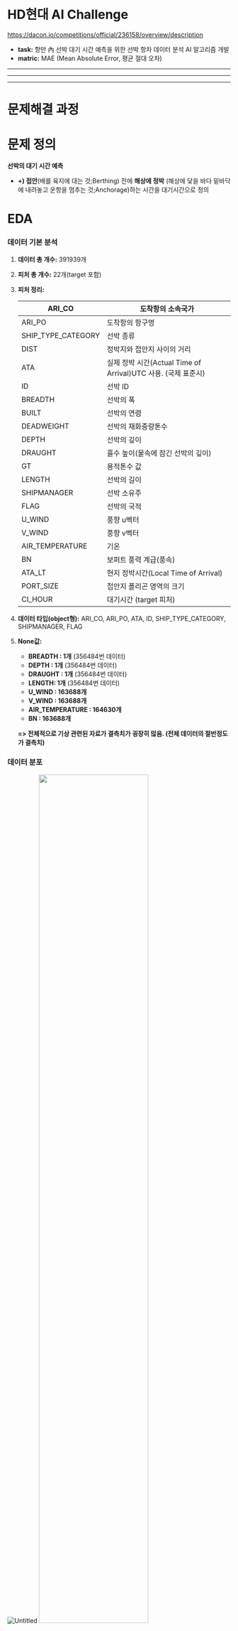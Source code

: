 HD현대 AI Challenge
===
https://dacon.io/competitions/official/236158/overview/description
- **task:** 항만 內 선박 대기 시간 예측을 위한 선박 항차 데이터 분석 AI 알고리즘 개발
- **matric:** MAE (Mean Absolute Error, 평균 절대 오차)
***
***
***
# 문제해결 과정

# 문제 정의

**선박의 대기 시간 예측**

- **+) 접안**(배를 육지에 대는 것;Berthing) 전에 **해상에 정박** (해상에 닻을 바다 밑바닥에 내려놓고 운항을 멈추는 것;Anchorage)하는 시간을 대기시간으로 정의

# EDA

### 데이터 기본 분석

1. **데이터 총 개수:** 391939개
2. **피처 총 개수:** 22개(target 포함)
3. **피처 정리:**
    
    
    | ARI_CO | 도착항의 소속국가 |
    | --- | --- |
    | ARI_PO | 도착항의 항구명 |
    | SHIP_TYPE_CATEGORY | 선박 종류 |
    | DIST | 정박지와 접안지 사이의 거리 |
    | ATA | 실제 정박 시간(Actual Time of Arrival)UTC 사용. (국제 표준시) |
    | ID | 선박 ID |
    | BREADTH | 선박의 폭 |
    | BUILT | 선박의 연령 |
    | DEADWEIGHT | 선박의 재화중량톤수 |
    | DEPTH | 선박의 깊이 |
    | DRAUGHT | 흘수 높이(물속에 잠긴 선박의 깊이) |
    | GT | 용적톤수 값 |
    | LENGTH | 선박의 길이 |
    | SHIPMANAGER | 선박 소유주 |
    | FLAG | 선박의 국적 |
    | U_WIND | 풍향 u벡터 |
    | V_WIND | 풍향 v벡터 |
    | AIR_TEMPERATURE | 기온 |
    | BN | 보퍼트 풍력 계급(풍속) |
    | ATA_LT | 현지 정박시간(Local Time of Arrival) |
    | PORT_SIZE | 접안지 폴리곤 영역의 크기 |
    | CI_HOUR | 대기시간 (target 피처) |
4. **데이터 타입(object형):** ARI_CO, ARI_PO, ATA, ID, SHIP_TYPE_CATEGORY, SHIPMANAGER, FLAG
5. **None값:**
    - **BREADTH : 1개** (356484번 데이터)
    - **DEPTH : 1개** (356484번 데이터)
    - **DRAUGHT : 1개** (356484번 데이터)
    - **LENGTH: 1개** (356484번 데이터)
    - **U_WIND : 163688개**
    - **V_WIND : 163688개**
    - **AIR_TEMPERATURE : 164630개**
    - **BN : 163688개**
    
    **=> 전체적으로 기상 관련된 자료가 결측치가 굉장히 많음. (전체 데이터의 절반정도가 결측치)**
    

### 데이터 분포

![Untitled](https://github.com/yebinchoi67/DACON_competition/blob/ea5924c1bb5e768564e4d7c5b571257eba8971d5/HD_AI_Challenge/images/Untitled.png)
<img src="images/Untitled%201.png" width="70%" height="70%"/>

### 데이터 전처리 (임시)

1. **ATA**
    - year, month, hour, weekday로 분리
    - 작업 후 ATA는 제거
2. **카테고리형 컬럼 인코딩**
    - Label Encoder 적용
    - ARI_CO, ARI_PO, SHIP_TYPE_CATEGORY, ID, SHIPMANAGER, FLAG 에 적용
3. **결측치 처리**
    - drop: BREADTH, DEPTH 등 선박의 정보가 없는 356484번째 데이터 하나 삭제
    - 나머지 결측치는 mean으로 보간

### 모델 학습 및 특성 중요도 확인

1. **LGBM**
    
   <img src="images/Untitled%202.png" width="60%" height="60%"/>
    
3. **Xgboost**
    
   <img src="images/Untitled%203.png" width="60%" height="60%"/>
    
5. **RandomForest**
    
   <img src="images/Untitled%204.png" width="60%" height="60%"/>
    
7. **CatBoost**
    
   <img src="images/Untitled%205.png" width="60%" height="60%"/>
    

### 피처 제거, 결측치 보간 방법 실험

- Xgboost 사용.
- matric: MAE
- 5-fold
1. **기본적인 전처리(ATA 컬럼처리+카테고리형 라벨인코딩+선박외형 관련 결측치 존재하는 행 제거 등등)**
    - Validation : MAE: 56.329948442704506
2. **기본 전처리 + 결측치 처리 mean으로**
    - Validation : MAE: 56.287011066103005
3. **기본 전처리 +컬럼 삭제1**
    - 삭제 컬럼: ('ID', 'DEPTH', 'DRAUGHT', 'minute')
    - Validation : MAE: 56.21984024281208
4. **기본 전처리 +컬럼 삭제2 (결측치 많은 컬럼 다 삭제)**
    - 삭제 컬럼: ('ID', 'DEPTH', 'DRAUGHT', 'minute', 'U_WIND', 'V_WIND', 'AIR_TEMPERATURE', 'BN’)
    - Validation : MAE: 56.028864216760304
5. **기본 전처리 + 결측치 knn보간**
    - Validation : MAE: 56.73492415099061
6. **기본 전처리 + 결측치 mice보간**
    - Validation : MAE: 56.38276786156872
7. **기본 전처리 + 판다스 선형보간**
    - Validation : MAE: 56.60900384813006
8. **기본 전처리(ATA 컬럼처리+카테고리형 라벨인코딩) + 기상컬럼 다 삭제**
    - 삭제 컬럼: ('U_WIND', 'V_WIND', 'AIR_TEMPERATURE', 'BN’)
    - Validation : MAE: 56.24177153099379
9. **기본+컬럼 삭제... +BREADTH** 
    - 삭제 컬럼: ('ID', 'DEPTH', 'DRAUGHT', 'minute', 'U_WIND', 'V_WIND', 'AIR_TEMPERATURE', 'BN', 'BREADTH’)
    - Validation : MAE: 55.9284166210835
10. **기본+컬럼 삭제... +BUILT** 
    - 삭제 컬럼: ('ID', 'DEPTH', 'DRAUGHT', 'minute', 'U_WIND', 'V_WIND', 'AIR_TEMPERATURE', 'BN', 'BREADTH', 'BUILT’)
    - Validation : MAE: 56.01877759496064
11. **기본+컬럼 삭제... +SHIPMANAGER** 
    - 삭제 컬럼: ('ID', 'DEPTH', 'DRAUGHT', 'minute', 'U_WIND', 'V_WIND', 'AIR_TEMPERATURE', 'BN', 'BREADTH', 'BUILT', 'SHIPMANAGER’)
    - Validation : MAE: 55.88073928358823

### 피처 별 그래프

1. **수치형 (DIST, DEADWEIGHT, GT, LENGTH, PORT_SIZE, BUILTB)**
    
   <img src="images/Untitled%206.png" width="70%" height="70%"/>
    
3. **범주형 (ARI_CO, ARI_PO, SHIP_TYPE_CATEGORY, FLAG, SHIPMANAGER)**
    
   <img src="images/Untitled%207.png" width="100%" height="100%"/>
    
5. **시간 데이터 (ATA_LT, year, month, day, hour, miniute, weekday)**
    
   <img src="images/Untitled%208.png" width="90%" height="90%"/>
    
   <img src="images/Untitled%209.png" width="40%" height="40%"/>
    
   <img src="images/Untitled%2010.png" width="40%" height="40%"/>
    
7. **상관계수 히트맵**
    
   <img src="images/Untitled%2011.png" width="80%" height="80%"/>
    

# 최종 문제 해결 방법

### 데이터 전처리

1. **시간 데이터 처리**
    - year, month, hour, weekday로 분리
    - TIME_DIFFERENCE라는 피처로 ATA(UTC시간), ATA_LT(로컬 시간)의 시차에 관한 피처 생성
    - 작업 후 ATA는 제거
2. **카테고리형 컬럼 인코딩**
    - Label Encoder 적용
    - ARI_CO, ARI_PO, SHIP_TYPE_CATEGORY, ID, SHIPMANAGER, FLAG 에 적용
3. **결측치 처리**
    - drop: BREADTH, DEPTH 등 선박의 정보가 없는 356484번째 데이터 하나 삭제
4. **스케일링**
    - min / max의 범위가 너무 넓은 피처 스케일링 적용
    - MinMaxScaler 사용 (0~400) 범위로
    - GT, DEADWEIGHT 에 적용
5. **피처 생성**
    1. **BUILT_old :** BUILT(선박의 연령)을 이용해 노선을 나타내는 피처 생성
        - 노선인지 아닌지 이진 피처로 생성
        - 노선: 25년 초과면 1 아니면 0
        - 선박 평균 수명은 25~30년 이라고 함
    2. **DIST_CATE:** DIST(정박지와 접안지 사이의 거리)로 생성
        - DIST에 0인 값이 존재
        - 0 유무에 따라 이진 피처로 생성
    3. **SHIPMANAGER_RICH:** SHIPMANAGER로 생성(선박 소유주)
        - 1000개 넘는 선박 소유주 존재
        - 1000개 넘는 선박 소유 여부에 따라 이진 피처로 생성
    4. **bn_cate:** BN으로 생성
        - BN을 3개의 범주로 나눔
        - BN(보퍼트 풍력 계급)이 3 미만인 경우 0
        - BN(보퍼트 풍력 계급)이 3 이상이고 6 이하인 경 1
        - BN(보퍼트 풍력 계급)이 6 초과인 경우 2
    5. **hot:** AIR_TEMPERATURE로 생성
        - 폭염의 여부를 이진 피처로 생성
        - 폭염: 섭씨 35도 이상
    6. **cold:** AIR_TEMPERATURE로 생성
        - 한파의 여부를 이진 피처로 생성
        - 한파: 섭씨 -15도 이하
    7. **weekend :** weekday로 생성
        - 주말의 여부를 이진 피처로 생성
6. **Drop**
    - **Drop 목록:** ID, DEPTH, DRAUGHT, minute, U_WIND, V_WIND, AIR_TEMPERATURE, BN, BREADTH, BUILT, SHIPMANAGER, FLAG

### 모델 선정 및 최적화

- AutoML (AutoGluon) 사용
- [https://auto.gluon.ai/stable/index.html](https://auto.gluon.ai/stable/index.html)
- presets = medium_quality

### 최종 Score

- public: 47.89784
- private: 47.95251


# HD-Hyundai-AI-Challenge
